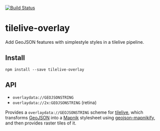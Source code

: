 [![Build Status](https://travis-ci.com/mapbox/tilelive-overlay.svg?branch=master)](https://travis-ci.com/mapbox/tilelive-overlay)

# tilelive-overlay

Add GeoJSON features with simplestyle styles in a tilelive pipeline.

## Install

    npm install --save tilelive-overlay

## API

* `overlaydata://GEOJSONSTRING`
* `overlaydata://2x:GEOJSONSTRING` (retina)

Provides a `overlaydata://GEOJSONSTRING` scheme for [tilelive](https://www.npmjs.org/package/tilelive),
which transforms [GeoJSON](http://geojson.org/) into a [Mapnik](http://mapnik.org/) stylesheet
using [geojson-mapnikify](https://github.com/mapbox/geojson-mapnikify), and then provides
raster tiles of it.
